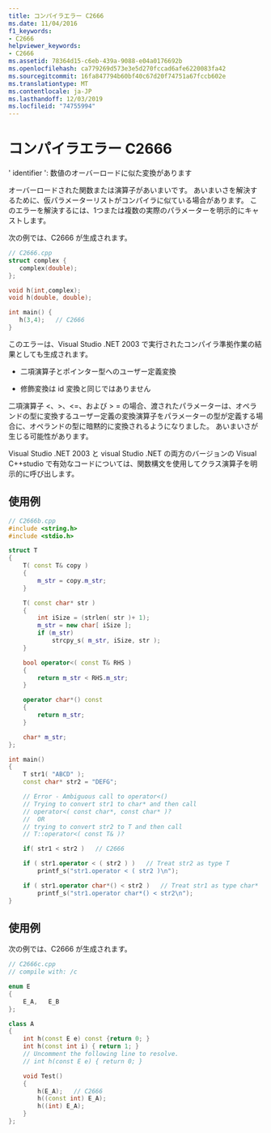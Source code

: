 ```yaml
---
title: コンパイラエラー C2666
ms.date: 11/04/2016
f1_keywords:
- C2666
helpviewer_keywords:
- C2666
ms.assetid: 78364d15-c6eb-439a-9088-e04a0176692b
ms.openlocfilehash: ca779269d573e3e5d270fccad6afe6220083fa42
ms.sourcegitcommit: 16fa847794b60bf40c67d20f74751a67fccb602e
ms.translationtype: MT
ms.contentlocale: ja-JP
ms.lasthandoff: 12/03/2019
ms.locfileid: "74755994"
---
```

# <a name="compiler-error-c2666"></a>コンパイラエラー C2666

' identifier ': 数値のオーバーロードに似た変換があります

オーバーロードされた関数または演算子があいまいです。   あいまいさを解決するために、仮パラメーターリストがコンパイラに似ている場合があります。  このエラーを解決するには、1つまたは複数の実際のパラメーターを明示的にキャストします。

次の例では、C2666 が生成されます。

```cpp
// C2666.cpp
struct complex {
   complex(double);
};

void h(int,complex);
void h(double, double);

int main() {
   h(3,4);   // C2666
}
```

このエラーは、Visual Studio .NET 2003 で実行されたコンパイラ準拠作業の結果としても生成されます。

- 二項演算子とポインター型へのユーザー定義変換

- 修飾変換は id 変換と同じではありません

二項演算子 \<、>、\<=、および > = の場合、渡されたパラメーターは、オペランドの型に変換するユーザー定義の変換演算子をパラメーターの型が定義する場合に、オペランドの型に暗黙的に変換されるようになりました。 あいまいさが生じる可能性があります。

Visual Studio .NET 2003 と visual Studio .NET の両方のバージョンの Visual C++studio で有効なコードについては、関数構文を使用してクラス演算子を明示的に呼び出します。

## <a name="example"></a>使用例

```cpp
// C2666b.cpp
#include <string.h>
#include <stdio.h>

struct T
{
    T( const T& copy )
    {
        m_str = copy.m_str;
    }

    T( const char* str )
    {
        int iSize = (strlen( str )+ 1);
        m_str = new char[ iSize ];
        if (m_str)
            strcpy_s( m_str, iSize, str );
    }

    bool operator<( const T& RHS )
    {
        return m_str < RHS.m_str;
    }

    operator char*() const
    {
        return m_str;
    }

    char* m_str;
};

int main()
{
    T str1( "ABCD" );
    const char* str2 = "DEFG";

    // Error - Ambiguous call to operator<()
    // Trying to convert str1 to char* and then call
    // operator<( const char*, const char* )?
    //  OR
    // trying to convert str2 to T and then call
    // T::operator<( const T& )?

    if( str1 < str2 )   // C2666

    if ( str1.operator < ( str2 ) )   // Treat str2 as type T
        printf_s("str1.operator < ( str2 )\n");

    if ( str1.operator char*() < str2 )   // Treat str1 as type char*
        printf_s("str1.operator char*() < str2\n");
}
```

## <a name="example"></a>使用例

次の例では、C2666 が生成されます。

```cpp
// C2666c.cpp
// compile with: /c

enum E
{
    E_A,   E_B
};

class A
{
    int h(const E e) const {return 0; }
    int h(const int i) { return 1; }
    // Uncomment the following line to resolve.
    // int h(const E e) { return 0; }

    void Test()
    {
        h(E_A);   // C2666
        h((const int) E_A);
        h((int) E_A);
    }
};
```
